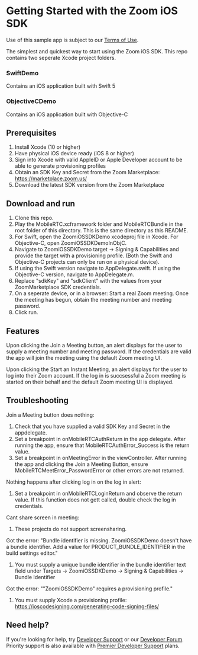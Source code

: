 # Getting Started with the Zoom iOS SDK 

Use of this sample app is subject to our [Terms of Use](https://zoom.us/docs/en-us/zoom_api_license_and_tou.html).

The simplest and quickest way to start using the Zoom iOS SDK.
This repo contains two seperate Xcode project folders. 

### SwiftDemo

Contains an iOS application built with Swift 5

### ObjectiveCDemo 

Contains an iOS application built with Objective-C

## Prerequisites

1. Install Xcode (10 or higher)
2. Have physical iOS device ready (iOS 8 or higher)
3. Sign into Xcode with valid AppleID or Apple Developer account to be able to generate provisioning profiles
4. Obtain an SDK Key and Secret from the Zoom Marketplace: https://marketplace.zoom.us/
5. Download the latest SDK version from the Zoom Marketplace

## Download and run

1. Clone this repo. 
2. Play the MobileRTC.xcframework folder and MobileRTCBundle in the root folder of this directory. This is the same directory as this README.
3. For Swift, open the ZoomiOSSDKDemo xcodeproj file in Xcode. For Objective-C, open ZoomiOSSDKDemoInObjC.
4. Navigate to ZoomiOSSDKDemo target -> Signing & Capabilities and provide the target with a provisioning profile. (Both the Swift and Objective-C projects can only be run on a physical device).
5. If using the Swift version navigate to AppDelegate.swift. If using the Objective-C version, navigate to AppDelegate.m.  
6. Replace "sdkKey" and "sdkClient" with the values from your ZoomMarketplace SDK credentials.
7. On a seperate device, or in a browser: Start a real Zoom meeting. Once the meeting has begun, obtain the meeting number and meeting password. 
8. Click run.

## Features

Upon clicking the Join a Meeting button, an alert displays for the user to supply a meeting number and meeting password. If the credentials are valid the app will join the meeting using the default Zoom meeting UI. 

Upon clicking the Start an Instant Meeting, an alert displays for the user to log into their Zoom account. If the log in is succsessful a Zoom meeting is started on their behalf and the default Zoom meeting UI is displayed. 

## Troubleshooting

Join a Meeting button does nothing:
  1. Check that you have supplied a valid SDK Key and Secret in the appdelegate. 
  2. Set a breakpoint in onMobileRTCAuthReturn in the app delegate. After running the app, ensure that MobileRTCAuthError_Success is the return value.
  3. Set a breakpoint in onMeetingError in the viewController. After running the app and clicking the Join a Meeting Button, ensure MobileRTCMeetError_PasswordError  or other errors are not returned.
  
Nothing happens after clicking log in on the log in alert:
  1. Set a breakpoint in onMobileRTCLoginReturn and observe the return value. If this function does not gett called, double check the log in credentials.

Cant share screen in meeting:
  1. These projects do not support screensharing.
 
Got the error: "Bundle identifier is missing. ZoomiOSSDKDemo doesn't have a bundle identifier. Add a value for PRODUCT_BUNDLE_IDENTIFIER in the build settings editor."
  1. You must supply a unique bundle identifier in the bundle identifier text field under Targets -> ZoomiOSSDKDemo -> Signing & Capabilities -> Bundle Identifier

Got the error: ""ZoomiOSSDKDemo" requires a provisioning profile."
  1. You must supply Xcode a provisioning profile: https://ioscodesigning.com/generating-code-signing-files/

## Need help?

If you're looking for help, try [Developer Support](https://devsupport.zoom.us) or our [Developer Forum](https://devforum.zoom.us). Priority support is also available with [Premier Developer Support](https://zoom.us/docs/en-us/developer-support-plans.html) plans.
